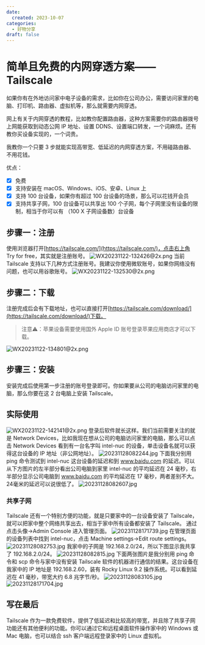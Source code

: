 ```yaml
---
date: 
  created: 2023-10-07
categories: 
  - 好物分享
draft: false
---
```


# 简单且免费的内网穿透方案——Tailscale

<!-- more -->
如果你有在外地访问家中电子设备的需求，比如你在公司办公，需要访问家里的电脑、打印机、路由器、虚拟机等，那么就需要内网穿透。

网上有关于内网穿透的教程，比如教你配置路由器，这种方案需要你的路由器拨号上网能获取到动态公网 IP 地址、设置 DDNS、设置端口转发，一个词麻烦。还有教你买设备实现的，一个词贵。

我教你一个只要 3 步就能实现高带宽、低延迟的内网穿透方案，不用碰路由器、不用花钱。

优点：
- [x] 免费
- [x] 支持安装在 macOS、Windows、iOS、安卓、Linux 上
- [x] 支持 100 台设备，如果你有超过 100 台设备的场景，那么可以花钱开会员
- [x] 支持共享子网，100 台设备可以共享出 100 个子网，每个子网里没有设备的限制，相当于你可以有 （100 X 子网设备数）台设备

## 步骤一：注册
使用浏览器打开[https://tailscale.com/](https://tailscale.com/)，点击右上角 Try for free，其实就是注册账号。
![WX20231122-132426@2x.png](/assets/images/WX20231122-132426@2x.png)
当前 Tailscale 支持以下几种方式注册账号。我建议你使用微软账号，如果你网络没有问题，也可以用谷歌账号。
![WX20231122-132530@2x.png](/assets/images/WX20231122-132530@2x.png)
## 步骤二：下载
注册完成后会有下载地址，也可以直接打开[https://tailscale.com/download/](https://tailscale.com/download/)下载。
> 注意⚠️：苹果设备需要使用国外 Apple ID 账号登录苹果应用商店才可以下载。

![WX20231122-134801@2x.png](/assets/images/WX20231122-134801@2x.png)
## 步骤三：安装
安装完成后使用第一步注册的账号登录即可。你如果要从公司的电脑访问家里的电脑，那么你要在这 2 台电脑上安装 Tailscale。
## 实际使用
![WX20231122-142141@2x.png](/assets/images/WX20231122-142141@2x.png)
登录后软件就长这样。我们当前需要关注的就是 Network Devices，比如我现在想从公司的电脑访问家里的电脑，那么可以点击 Network Devices 看到有一台名字叫 intel-nuc 的设备，单击设备名就可以获得这台设备的 IP 地址（非公网地址）。
![20231128082244.jpg](/assets/images/20231128082244.jpg)
下面我分别用 ping 命令测试到 intel-nuc 这台设备的延迟和到 www.baidu.com 的延迟。可以从下方图片的左半部分看出公司电脑到家里 intel-nuc 的平均延迟在 24 毫秒，右半部分显示公司电脑到 www.baidu.com 的平均延迟在 17 毫秒，两者差别不大。24毫米的延迟可以说很低了。
![20231128082607.jpg](/assets/images/20231128082607.jpg)
### 共享子网
Tailscale 还有一个特别方便的功能，就是只要家中的一台设备安装了 Tailscale，就可以把家中整个网络共享出去，相当于家中所有设备都安装了 Tailscale。
通过点击头像->Admin Console 进入管理页面。
![20231128171739.jpg](/assets/images/20231128171739.jpg)
在管理页面的设备列表中找到 intel-nuc，点击 Machine settings->Edit route settings。
![20231128082753.jpg](/assets/images/20231128082753.jpg)
我家中的子网是 192.168.2.0/24，所以下图显示我共享了 192.168.2.0/24。
![20231128082815.jpg](/assets/images/20231128082815.jpg)
下面两张图片是我分别用 ping 命令和 scp 命令与家中没有安装 Tailscale 软件的机器进行通信的结果。这台设备在我家中的 IP 地址是 192.168.2.60，装有 Rocky Linux 9.2 操作系统。可以看到延迟在 41 毫秒，带宽大约 6.8 兆字节/秒。
![20231128083105.jpg](/assets/images/20231128083105.jpg)
![20231128171704.jpg](/assets/images/20231128171704.jpg)
## 写在最后
Tailscale 作为一款免费软件，提供了低延迟和比较高的带宽，并且除了共享子网功能还有其他便利的功能。你可以通过它和远程桌面软件操作家中的 Windows 或 Mac 电脑，也可以结合 ssh 客户端远程登录家中的 Linux 虚拟机。
